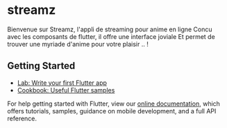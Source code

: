 # streamz

Bienvenue sur Streamz, l'appli de streaming pour anime en ligne 
Concu avec les composants de flutter, il offre une interface joviale
Et permet de trouver une myriade d'anime pour votre plaisir .. !
## Getting Started

- [Lab: Write your first Flutter app](https://flutter.dev/docs/get-started/codelab)
- [Cookbook: Useful Flutter samples](https://flutter.dev/docs/cookbook)

For help getting started with Flutter, view our
[online documentation](https://flutter.dev/docs), which offers tutorials,
samples, guidance on mobile development, and a full API reference.
